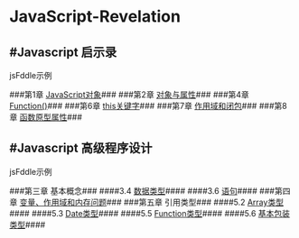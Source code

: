 JavaScript-Revelation
===
#Javascript 启示录
---
jsFddle示例

###第1章 [JavaScript对象](http://jsfiddle.net/xiaoman123/h3uk0444/)###
###第2章 [对象与属性](http://jsfiddle.net/xiaoman123/jc0wxb67/)###
###第4章 [Function()](http://jsfiddle.net/xiaoman123/n0uwb0n7/)###
###第6章 [this关键字](http://jsfiddle.net/xiaoman123/ds1rhf81/)###
###第7章 [作用域和闭包](http://jsfiddle.net/xiaoman123/bv2pywye/)###
###第8章 [函数原型属性](http://jsfiddle.net/xiaoman123/fx0zv3eb/)###

#Javascript 高级程序设计
---
jsFddle示例

###第三章 基本概念###
####3.4 [数据类型](http://jsfiddle.net/xiaoman123/9ud24Lqv/)####
####3.6 [语句](http://jsfiddle.net/xiaoman123/n7rea55f/)####
###第四章 [变量、作用域和内存问题](http://jsfiddle.net/xiaoman123/2nh9w33r/)###
###第五章 引用类型###
####5.2 [Array类型](http://jsfiddle.net/xiaoman123/1skch7fz/)####
####5.3 [Date类型](http://jsfiddle.net/xiaoman123/fx900f7h/)####
####5.5 [Function类型](http://jsfiddle.net/xiaoman123/13p7pft4/)####
####5.6 [基本包装类型](http://jsfiddle.net/xiaoman123/c79ow8f8/)####
